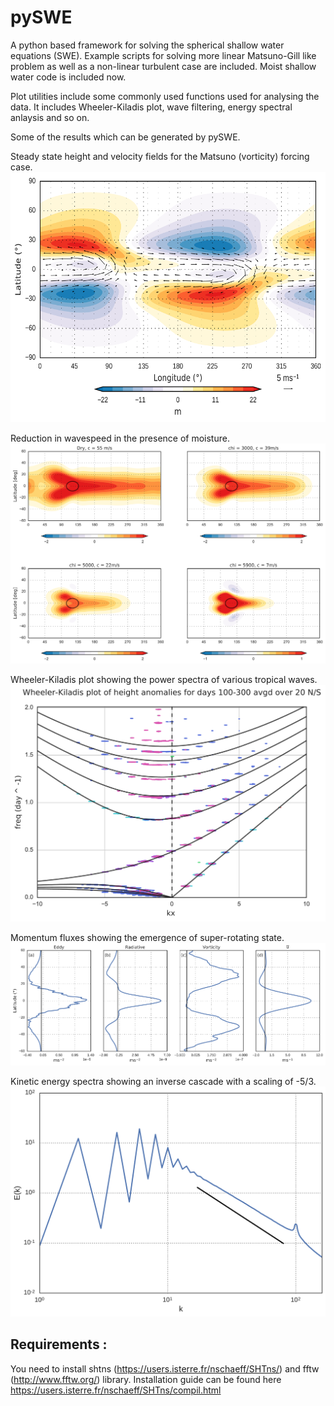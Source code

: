 # pySWE
A python based framework for solving the spherical shallow water equations (SWE).
Example scripts for solving more linear Matsuno-Gill like problem as well as a non-linear turbulent case are included.
Moist shallow water code is included now.

Plot utilities include some commonly used functions used for analysing the data. 
It includes Wheeler-Kiladis plot, wave filtering, energy spectral anlaysis and so on.

Some of the results which can be generated by pySWE.

Steady state height and velocity fields for the Matsuno (vorticity) forcing case.
<img src="docs/images/height_pair.png" width="800" height = 400>

Reduction in wavespeed in the presence of moisture.
![](docs/images/gravity_chi.png)

Wheeler-Kiladis plot showing the power spectra of various tropical waves.
![](docs/images/WK_mult.png)

Momentum fluxes showing the emergence of super-rotating state.
![](docs/images/flux.png)

Kinetic energy spectra showing an inverse cascade with a scaling of -5/3.
![](docs/images/spectra.png)



## Requirements :
You need to install shtns (https://users.isterre.fr/nschaeff/SHTns/) and fftw (http://www.fftw.org/) library.
Installation guide can be found here https://users.isterre.fr/nschaeff/SHTns/compil.html
